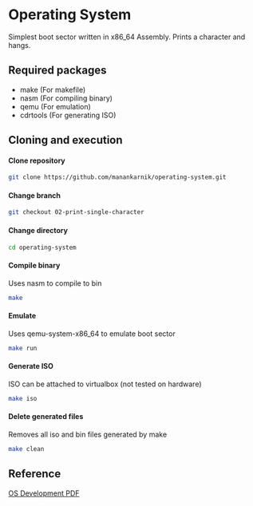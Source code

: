 # Operating System
Simplest boot sector written in x86\_64 Assembly. Prints a character and hangs.

## Required packages
- make (For makefile)
- nasm (For compiling binary)
- qemu (For emulation)
- cdrtools (For generating ISO)

## Cloning and execution
#### Clone repository
```sh
git clone https://github.com/manankarnik/operating-system.git
```

#### Change branch
```sh
git checkout 02-print-single-character
```

#### Change directory
```sh
cd operating-system
```

#### Compile binary
Uses nasm to compile to bin
```sh
make
```

#### Emulate
Uses qemu-system-x86\_64 to emulate boot sector
```sh
make run
```

#### Generate ISO
ISO can be attached to virtualbox (not tested on hardware)
```sh
make iso
```

#### Delete generated files
Removes all iso and bin files generated by make
```sh
make clean
```
## Reference
[OS Development PDF](https://www.cs.bham.ac.uk/~exr/lectures/opsys/10_11/lectures/os-dev.pdf)
